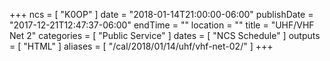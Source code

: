 +++
ncs = [ "K0OP" ]
date = "2018-01-14T21:00:00-06:00"
publishDate = "2017-12-21T12:47:37-06:00"
endTime = ""
location = ""
title = "UHF/VHF Net 2"
categories = [ "Public Service" ]
dates = [ "NCS Schedule" ]
outputs = [ "HTML" ]
aliases = [ "/cal/2018/01/14/uhf/vhf-net-02/" ]
+++
